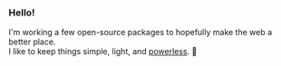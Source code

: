### Hello!

I'm working a few open-source packages to hopefully make the web a better place.  
I like to keep things simple, light, and [powerless](https://www.w3.org/2001/tag/doc/leastPower.html). 🍃
